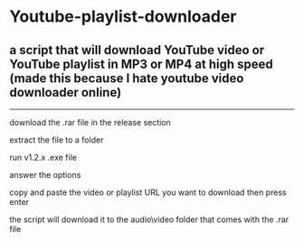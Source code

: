 # Youtube-playlist-downloader
a script that will download YouTube video or YouTube playlist in MP3 or MP4 at high speed (made this because I hate youtube video downloader online)
---
---

download the .rar file in the release section

extract the file to a folder

run v1.2.x .exe file

answer the options 

copy and paste the video or playlist URL you want to download then press enter

the script will download it to the audio\video folder that comes with the .rar file
